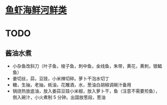 # [鱼虾海鲜河鲜类](https://github.com/shiyang07ca/shiyang07ca.github.io/issues/4)

# TODO

## 酱油水煮
- 小杂鱼改斜刀（叶子鱼，梭子鱼，刺中鱼，金线鱼，朱带，黄花，黄刺，银鲳鱼）
- 姜切丝，蒜，豆豉，小米辣切碎。萝卜干泡水切丁
- 糖，生抽，老抽，蚝油，花雕酒，水，葱油白胡椒调碗汁备用
- 锅烧热放底油，放入姜蒜豆豉小米椒，放入萝卜干，鱼（注意不需要煎鱼），倒入碗汁，小火煮制 5 分钟。出国放葱段，葱油
